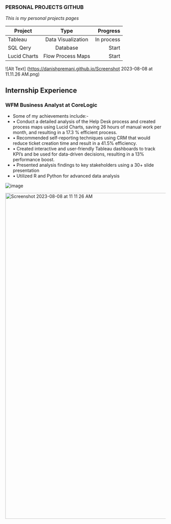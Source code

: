 ### PERSONAL PROJECTS GITHUB 

*This is my personal projects pages*

| Project       | Type                   | Progress   |
| ------------- |:----------------------:| ----------:|
| Tableau       | Data Visualization     | In process |
| SQL Qery      | Database               |   Start    |
| Lucid Charts  | Flow Process Maps      |   Start    |


![Alt Text] (https://danishpremani.github.io/Screenshot 2023-08-08 at 11.11.26 AM.png)

## Internship Experience 
### WFM Business Analyst at CoreLogic

* Some of my achievements include:-
* •	Conduct a detailed analysis of the Help Desk process and created process maps using Lucid Charts, saving 26 hours of manual work per month, and resulting in a 17.3 % efficient process. 
* •	Recommended self-reporting techniques using CRM that would reduce ticket creation time and result in a 41.5% efficiency. 
* •	Created interactive and user-friendly Tableau dashboards to track KPI’s and be used for data-driven decisions, resulting in a 13% 
    performance boost.
* •	Presented analysis findings to key stakeholders using a 30+ slide presentation 
* •	Utilized R and Python for advanced data analysis

  
![image](https://github.com/danishpremani/danishpremani.github.io/assets/83044359/e83ccd40-9872-468f-8529-48d5a39201fe)

<img width="1019" alt="Screenshot 2023-08-08 at 11 11 26 AM" src="https://github.com/danishpremani/danishpremani.github.io/assets/83044359/df251d6c-7df1-4926-8275-9f7f1d681697">
